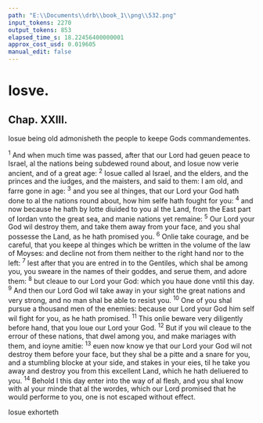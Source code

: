 ```yaml
---
path: "E:\\Documents\\drb\\book_1\\png\\532.png"
input_tokens: 2270
output_tokens: 853
elapsed_time_s: 18.22456400000001
approx_cost_usd: 0.019605
manual_edit: false
---
```

# Iosve.

## Chap. XXIII.

Iosue being old admonisheth the people to keepe Gods commandementes.

<sup>1</sup> And when much time was passed, after that our Lord had geuen peace to Israel, al the nations being subdewed round about, and Iosue now verie ancient, and of a great age: <sup>2</sup> Iosue called al Israel, and the elders, and the princes and the iudges, and the maisters, and said to them: I am old, and farre gone in age: <sup>3</sup> and you see al thinges, that our Lord your God hath done to al the nations round about, how him selfe hath fought for you: <sup>4</sup> and now because he hath by lotte diuided to you al the Land, from the East part of Iordan vnto the great sea, and manie nations yet remaine: <sup>5</sup> Our Lord your God wil destroy them, and take them away from your face, and you shal possesse the Land, as he hath promised you. <sup>6</sup> Onlie take courage, and be careful, that you keepe al thinges which be written in the volume of the law of Moyses: and decline not from them neither to the right hand nor to the left: <sup>7</sup> lest after that you are entred in to the Gentiles, which shal be among you, you sweare in the names of their goddes, and serue them, and adore them: <sup>8</sup> but cleaue to our Lord your God: which you haue done vntil this day. <sup>9</sup> And then our Lord God wil take away in your sight the great nations and very strong, and no man shal be able to resist you. <sup>10</sup> One of you shal pursue a thousand men of the enemies: because our Lord your God him self wil fight for you, as he hath promised. <sup>11</sup> This onlie beware very diligently before hand, that you loue our Lord your God. <sup>12</sup> But if you wil cleaue to the errour of these nations, that dwel among you, and make mariages with them, and ioyne amitie: <sup>13</sup> euen now know ye that our Lord your God wil not destroy them before your face, but they shal be a pitte and a snare for you, and a stumbling blocke at your side, and stakes in your eies, til he take you away and destroy you from this excellent Land, which he hath deliuered to you. <sup>14</sup> Behold I this day enter into the way of al flesh, and you shal know with al your minde that al the wordes, which our Lord promised that he would performe to you, one is not escaped without effect.

[^1]: God fought for the Israelites three maner of wayes: sometimes alone, they not fighting at al, as when the Ægyptians were drowned in the read sea: sometimes they doing his commandmentes the apparantly assisted them, as in the siege of Iericho, the walles miraculously fel downe (c. 6) & haile stones killed their enemies (chap. 10.) but most times inuisibly, as wel by geuing them courage, as by striking their enimies with terrour. And al these wayes God also fighteth for his seruantes in spiritual warres against the diuel, the flesh, & the world.

<aside>Iosue exhorteth</aside>